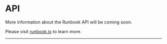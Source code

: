 # API

More information about the Runbook API will be coming soon.

Please visit [runbook.io](https://runbook.io) to learn more.

---